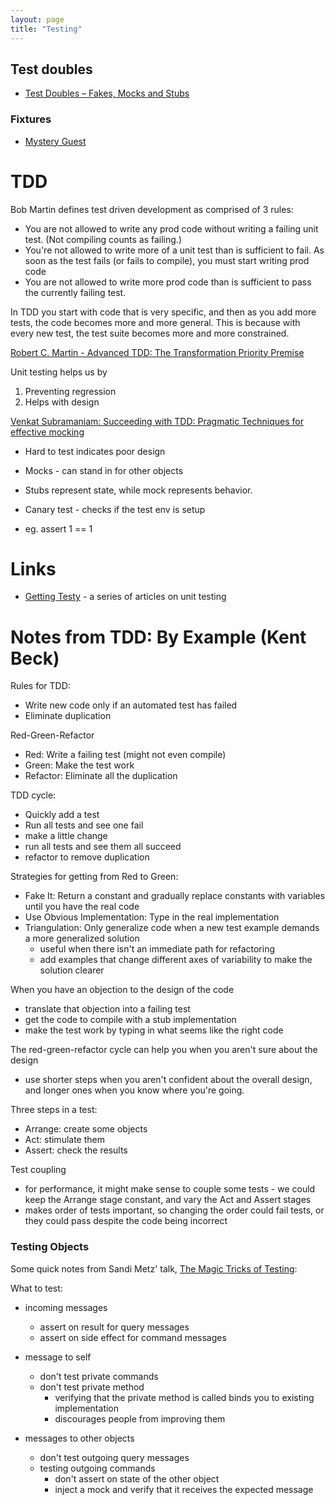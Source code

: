 ```yaml
---
layout: page
title: "Testing"
---
```


## Test doubles

- [Test Doubles – Fakes, Mocks and Stubs](http://pragmatists.pl/blog/2017/03/test-doubles-fakes-mocks-or-stubs/)

### Fixtures

- [Mystery Guest](https://robots.thoughtbot.com/mystery-guest)

# TDD

Bob Martin defines test driven development as comprised of 3 rules:

- You are not allowed to write any prod code
  without writing a failing unit test.
  (Not compiling counts as failing.)
- You're not allowed to write more of a unit test
  than is sufficient to fail.
  As soon as the test fails (or fails to compile),
  you must start writing prod code
- You are not allowed to write more prod code
  than is sufficient to pass the currently failing test.

In TDD you start with code that is very specific,
and then as you add more tests,
the code becomes more and more general.
This is because with every new test,
the test suite becomes more and more constrained.

[Robert C. Martin - Advanced TDD: The Transformation Priority Premise](https://vimeo.com/97516288)

Unit testing helps us by

1. Preventing regression
1. Helps with design

[Venkat Subramaniam: Succeeding with TDD: Pragmatic Techniques for effective mocking](https://vimeo.com/68383352)

- Hard to test indicates poor design

- Mocks - can stand in for other objects
- Stubs represent state, while mock represents behavior.

- Canary test - checks if the test env is setup
- eg. assert 1 == 1

# Links

- [Getting Testy](http://randycoulman.com//blog/2015/08/04/getting-testy-redux/) -
  a series of articles on unit testing

# Notes from TDD: By Example (Kent Beck)

Rules for TDD:

- Write new code only if an automated test has failed
- Eliminate duplication

Red-Green-Refactor

- Red: Write a failing test (might not even compile)
- Green: Make the test work
- Refactor: Eliminate all the duplication

TDD cycle:

- Quickly add a test
- Run all tests and see one fail
- make a little change
- run all tests and see them all succeed
- refactor to remove duplication

Strategies for getting from Red to Green:

- Fake It: Return a constant and gradually replace constants with variables
  until you have the real code
- Use Obvious Implementation: Type in the real implementation
- Triangulation: Only generalize code when a new test example demands a more
  generalized solution
  - useful when there isn't an immediate path for refactoring
  - add examples that change different axes of variability to make the solution
    clearer

When you have an objection to the design of the code

- translate that objection into a failing test
- get the code to compile with a stub implementation
- make the test work by typing in what seems like the right code

The red-green-refactor cycle can help you when you aren't sure about the design
- use shorter steps when you aren't confident about the overall design, and
longer ones when you know where you're going.

Three steps in a test:

- Arrange: create some objects
- Act: stimulate them
- Assert: check the results

Test coupling

- for performance, it might make sense to couple some tests - we could keep the
  Arrange stage constant, and vary the Act and Assert stages
- makes order of tests important, so changing the order could fail tests,
  or they could pass despite the code being incorrect

### Testing Objects

Some quick notes from Sandi Metz' talk,
[The Magic Tricks of Testing](https://www.youtube.com/watch?v=URSWYvyc42M):

What to test:

- incoming messages
  - assert on result for query messages
  - assert on side effect for command messages

- message to self
  - don't test private commands
  - don't test private method
    - verifying that the private method is called binds you to existing implementation
    - discourages people from improving them

- messages to other objects
  - don't test outgoing query messages
  - testing outgoing commands
    - don't assert on state of the other object
    - inject a mock and verify that it receives the expected message

